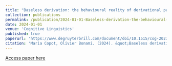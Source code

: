 ```yaml
---
title: "Baseless derivation: the behavioural reality of derivational paradigms"
collection: publications
permalink: /publication/2024-01-01-Baseless-derivation-the-behavioural-reality-of-der
date: 2024-01-01
venue: 'Cognitive Linguistics'
published: true
paperurl: 'https://www.degruyterbrill.com/document/doi/10.1515/cog-2023-0018/html?lang=en'
citation: 'Maria Copot, Olivier Bonami. (2024). &quot;Baseless derivation: the behavioural reality of derivational paradigms&quot;. <i>Cognitive Linguistics</i>.'
---
```


[Access paper here](https://www.degruyterbrill.com/document/doi/10.1515/cog-2023-0018/html?lang=en)
